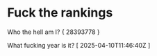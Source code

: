 # Fuck the rankings

Who the hell am I?
{ 28393778 }

What fucking year is it?
[ 2025-04-10T11:46:40Z ]
